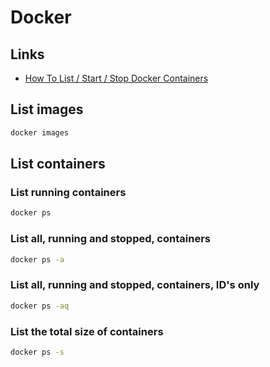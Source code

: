# Docker

## Links

- [How To List / Start / Stop Docker Containers](https://phoenixnap.com/kb/how-to-list-start-stop-docker-containers)

## List images

```bash
docker images
```

## List containers

### List running containers

```bash
docker ps
```

### List all, running and stopped, containers

```bash
docker ps -a
```

### List all, running and stopped, containers, ID's only

```bash
docker ps -aq
```

### List the total size of containers

```bash
docker ps -s
```

